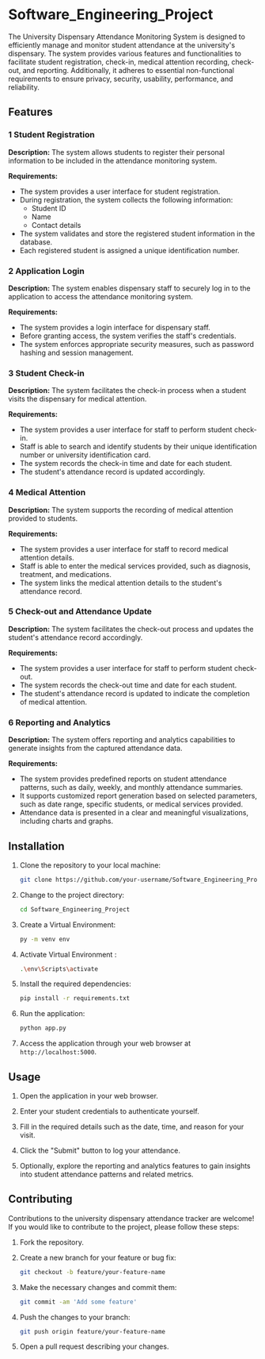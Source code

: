 # Software_Engineering_Project

The University Dispensary Attendance Monitoring System is designed to efficiently manage and monitor student attendance at the university's dispensary. The system provides various features and functionalities to facilitate student registration, check-in, medical attention recording, check-out, and reporting. Additionally, it adheres to essential non-functional requirements to ensure privacy, security, usability, performance, and reliability.

## Features


### 1 Student Registration

**Description:** The system allows students to register their personal information to be included in the attendance monitoring system.

**Requirements:**
- The system  provides a user interface for student registration.
- During registration, the system  collects the following information:
  - Student ID
  - Name
  - Contact details
- The system  validates and store the registered student information in the database.
- Each registered student is assigned a unique identification number.

### 2 Application Login

**Description:** The system enables dispensary staff to securely log in to the application to access the attendance monitoring system.

**Requirements:**
- The system  provides a login interface for dispensary staff.
- Before granting access, the system  verifies the staff's credentials.
- The system  enforces appropriate security measures, such as password hashing and session management.

### 3 Student Check-in

**Description:** The system facilitates the check-in process when a student visits the dispensary for medical attention.

**Requirements:**
- The system  provides a user interface for staff to perform student check-in.
- Staff is able to search and identify students by their unique identification number or university identification card.
- The system  records the check-in time and date for each student.
- The student's attendance record is updated accordingly.

### 4 Medical Attention

**Description:** The system supports the recording of medical attention provided to students.

**Requirements:**
- The system  provides a user interface for staff to record medical attention details.
- Staff is able to enter the medical services provided, such as diagnosis, treatment, and medications.
- The system links the medical attention details to the student's attendance record.

### 5 Check-out and Attendance Update

**Description:** The system facilitates the check-out process and updates the student's attendance record accordingly.

**Requirements:**
- The system  provides a user interface for staff to perform student check-out.
- The system  records the check-out time and date for each student.
- The student's attendance record is updated to indicate the completion of medical attention.

### 6 Reporting and Analytics

**Description:** The system offers reporting and analytics capabilities to generate insights from the captured attendance data.

**Requirements:**
- The system  provides predefined reports on student attendance patterns, such as daily, weekly, and monthly attendance summaries.
- It  supports customized report generation based on selected parameters, such as date range, specific students, or medical services provided.
- Attendance data is presented in a clear and meaningful visualizations, including charts and graphs.




## Installation

1. Clone the repository to your local machine:

   ```bash
   git clone https://github.com/your-username/Software_Engineering_Project.git
   ```

2. Change to the project directory:

   ```bash
   cd Software_Engineering_Project
   ```
3. Create a Virtual Environment:

   ```bash
   py -m venv env
   ```
4. Activate Virtual Environment :

   ```bash
   .\env\Scripts\activate
   ```

5. Install the required dependencies:

   ```bash
   pip install -r requirements.txt
   ```

6. Run the application:

   ```bash
   python app.py
   ```

7. Access the application through your web browser at `http://localhost:5000`.

## Usage

1. Open the application in your web browser.

2. Enter your student credentials to authenticate yourself.

3. Fill in the required details such as the date, time, and reason for your visit.

4. Click the "Submit" button to log your attendance.

5. Optionally, explore the reporting and analytics features to gain insights into student attendance patterns and related metrics.

## Contributing

Contributions to the university dispensary attendance tracker are welcome! If you would like to contribute to the project, please follow these steps:

1. Fork the repository.

2. Create a new branch for your feature or bug fix:

   ```bash
   git checkout -b feature/your-feature-name
   ```

3. Make the necessary changes and commit them:

   ```bash
   git commit -am 'Add some feature'
   ```

4. Push the changes to your branch:

   ```bash
   git push origin feature/your-feature-name
   ```

5. Open a pull request describing your changes.


